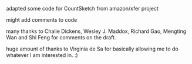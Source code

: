 adapted some code for CountSketch from amazon/xfer project

might add comments to code

many thanks to Chalie Dickens, Wesley J. Maddox, Richard Gao, Mengting Wan and Shi Feng for comments on the draft. 

huge amount of thanks to Virginia de Sa for basically allowing me to do whatever I am interested in. :)  
